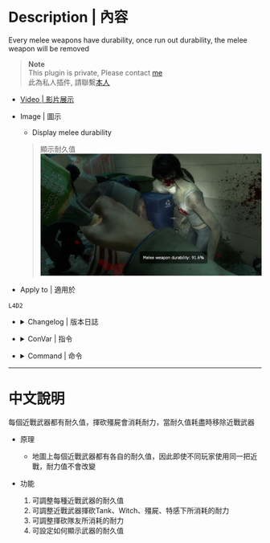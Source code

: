 # Description | 內容
Every melee weapons have durability, once run out durability, the melee weapon will be removed

> __Note__ <br/>
This plugin is private, Please contact [me](https://github.com/fbef0102/Game-Private_Plugin#私人插件列表-private-plugins-list)<br/>
此為私人插件, 請聯繫[本人](https://github.com/fbef0102/Game-Private_Plugin#私人插件列表-private-plugins-list)

* [Video | 影片展示](https://youtu.be/Z_nAxsSVJvQ)

* Image | 圖示
	* Display melee durability
    > 顯示耐久值
	<br/>![l4d2_melee_durability_1](image/l4d2_melee_durability_1.jpg)

* Apply to | 適用於
```
L4D2
```

* <details><summary>Changelog | 版本日誌</summary>

    * v1.0 (2022-11-06)
	    * Initial Release
</details>

* <details><summary>ConVar | 指令</summary>

    * cfg/sourcemod/l4d2_melee_durability.cfg
	```php
    // Changes how message displays. (0: Disable, 1:In chat, 2: In Hint Box, 3: In center text)
    l4d2_melee_durability_announce_type "2"

    // 0=Permanent durability, durability of Baseball Bat.
    l4d2_melee_durability_baseball_bat "2800"

    // How much durability does it cost when melee Common Infected. (0: No Cost)
    l4d2_melee_durability_common_cost "50"

    // 0=Permanent durability, durability of Cricket Bat.
    l4d2_melee_durability_cricket_bat "3000"

    // 0=Permanent durability, durability of Crowbar.
    l4d2_melee_durability_crowbar "3300"

    // 0=Permanent durability, durability of Electric Guitar.
    l4d2_melee_durability_electric_guitar "2900"

    // 0=Plugin off, 1=Plugin on.
    l4d2_melee_durability_enable "1"

    // How much durability does it cost when melee objects. (doors, boxes, items, chairs, tables, etc.)
    l4d2_melee_durability_entity_cost "5"

    // 0=Permanent durability, durability of Fire Axe.
    l4d2_melee_durability_fireaxe "3500"

    // 0=Permanent durability, durability of Frying Pan.
    l4d2_melee_durability_frying_pan "2500"

    // 0=Permanent durability, durability of Golf Club.
    l4d2_melee_durability_golfclub "3000"

    // How much durability does it cost when melee Special Infected. (0: No Cost)
    l4d2_melee_durability_infected_cost "100"

    // 0=Permanent durability, durability of Katana.
    l4d2_melee_durability_katana "3700"

    // 0=Permanent durability, durability of Knife.
    l4d2_melee_durability_knife "3400"

    // 0=Permanent durability, durability of Machete.
    l4d2_melee_durability_machete "4000"

    // 0=Permanent durability, durability of Pitchfork.
    l4d2_melee_durability_pitchfork "3100"

    // Secondary weapon given to survivor after run out of melee durability. (1: Pistol, 2: Dual Pistol, 3: Magnum)
    l4d2_melee_durability_secondary_weapon "1"

    // 0=Permanent durability, durability of shovel.
    l4d2_melee_durability_shovel "2900"

    // How much durability does it cost when melee Survivor. (0: No Cost)
    l4d2_melee_durability_survivor_cost "10"

    // How much durability does it cost when melee Tank. (0: No Cost)
    l4d2_melee_durability_tank_cost "200"

    // 0=Permanent durability, durability of Tonfa.
    l4d2_melee_durability_tonfa "2600"

    // 0=Permanent durability, durability of unknown melee weapon (Custom Third Party Melee).
    l4d2_melee_durability_unknown "3000"

    // How much durability does it cost when melee Witch. (0: No Cost)
    l4d2_melee_durability_witch_cost "150"
	```
</details>

* <details><summary>Command | 命令</summary>
    None
</details>

- - - -
# 中文說明
每個近戰武器都有耐久值，揮砍殭屍會消耗耐力，當耐久值耗盡時移除近戰武器

* 原理
    * 地圖上每個近戰武器都有各自的耐久值，因此即使不同玩家使用同一把近戰，耐力值不會改變

* 功能
	1. 可調整每種近戰武器的耐久值
    2. 可調整近戰武器揮砍Tank、Witch、殭屍、特感下所消耗的耐力
    3. 可調整揮砍隊友所消耗的耐力
    4. 可設定如何顯示武器的耐久值




